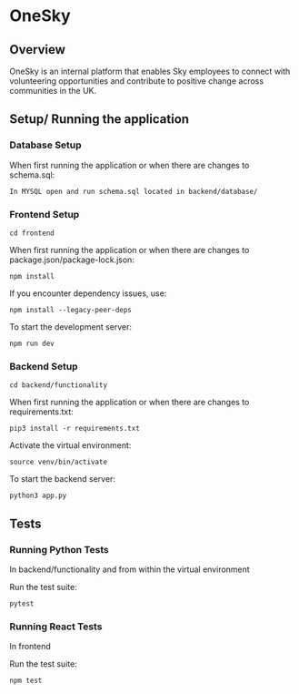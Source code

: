 # OneSky
## Overview

OneSky is an internal platform that enables Sky employees to connect with volunteering opportunities and contribute to positive change across communities in the UK.

## Setup/ Running the application

### Database Setup
When first running the application or when there are changes to schema.sql:

```
In MYSQL open and run schema.sql located in backend/database/
```

### Frontend Setup
```
cd frontend
```
When first running the application or when there are changes to package.json/package-lock.json:

```
npm install 
```

If you encounter dependency issues, use:
```
npm install --legacy-peer-deps
```

To start the development server:
```
npm run dev
```

### Backend Setup
```
cd backend/functionality
```
When first running the application or when there are changes to requirements.txt:

```
pip3 install -r requirements.txt
```

Activate the virtual environment:
```
source venv/bin/activate   
```
To start the backend server:
```
python3 app.py
```
## Tests

### Running Python Tests
In backend/functionality and from within the virtual environment

Run the test suite:
```
pytest
```

### Running React Tests
In frontend

Run the test suite:
```
npm test
```